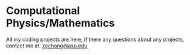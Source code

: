 # Computational Physics/Mathematics
All my coding projects are here, if there any questions about any projects, contact me at: zochong@asu.edu 

